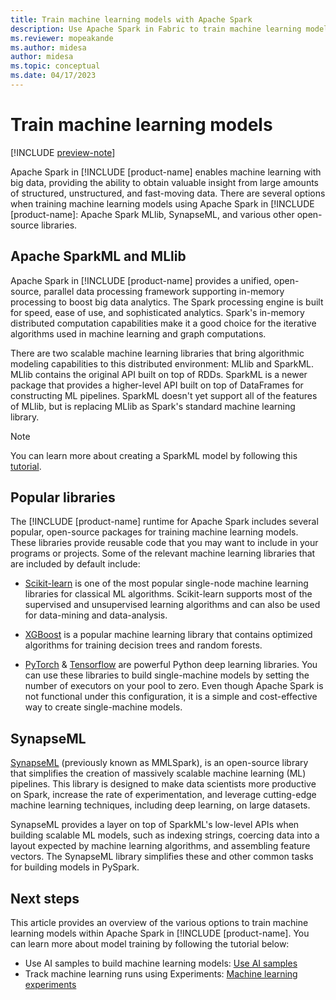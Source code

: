 ```yaml
---
title: Train machine learning models with Apache Spark
description: Use Apache Spark in Fabric to train machine learning models
ms.reviewer: mopeakande
ms.author: midesa
author: midesa 
ms.topic: conceptual
ms.date: 04/17/2023
---
```


# Train machine learning models

[!INCLUDE [preview-note](../includes/preview-note.md)]

Apache Spark in [!INCLUDE [product-name] enables machine learning with big data, providing the ability to obtain valuable insight from large amounts of structured, unstructured, and fast-moving data. There are several options when training machine learning models using Apache Spark in [!INCLUDE [product-name]: Apache Spark MLlib, SynapseML, and various other open-source libraries.

## Apache SparkML and MLlib

Apache Spark in [!INCLUDE [product-name] provides a unified, open-source, parallel data processing framework supporting in-memory processing to boost big data analytics. The Spark processing engine is built for speed, ease of use, and sophisticated analytics. Spark's in-memory distributed computation capabilities make it a good choice for the iterative algorithms used in machine learning and graph computations.

There are two scalable machine learning libraries that bring algorithmic modeling capabilities to this distributed environment: MLlib and SparkML. MLlib contains the original API built on top of RDDs. SparkML is a newer package that provides a higher-level API built on top of DataFrames for constructing ML pipelines. SparkML doesn't yet support all of the features of MLlib, but is replacing MLlib as Spark's standard machine learning library.

> [!NOTE]
> You can learn more about creating a SparkML model by following this [tutorial](../model-training/fabric-sparkml-tutorial.md).

## Popular libraries

The [!INCLUDE [product-name] runtime for Apache Spark includes several popular, open-source packages for training machine learning models. These libraries provide reusable code that you may want to include in your programs or projects. Some of the relevant machine learning libraries that are included by default include:

- [Scikit-learn](https://scikit-learn.org/stable/index.html) is one of the most popular single-node machine learning libraries for classical ML algorithms. Scikit-learn supports most of the supervised and unsupervised learning algorithms and can also be used for data-mining and data-analysis.
  
- [XGBoost](https://xgboost.readthedocs.io/latest/) is a popular machine learning library that contains optimized algorithms for training decision trees and random forests.
  
- [PyTorch](https://pytorch.org/) & [Tensorflow](https://www.tensorflow.org/) are powerful Python deep learning libraries. You can use these libraries to build single-machine models by setting the number of executors on your pool to zero. Even though Apache Spark is not functional under this configuration, it is a simple and cost-effective way to create single-machine models.

## SynapseML

 [SynapseML](https://microsoft.github.io/SynapseML/) (previously known as MMLSpark), is an open-source library that simplifies the creation of massively scalable machine learning (ML) pipelines. This library is designed to make data scientists more productive on Spark, increase the rate of experimentation, and leverage cutting-edge machine learning techniques, including deep learning, on large datasets.

SynapseML provides a layer on top of SparkML's low-level APIs when building scalable ML models, such as indexing strings, coercing data into a layout expected by machine learning algorithms, and assembling feature vectors. The SynapseML library simplifies these and other common tasks for building models in PySpark.

## Next steps

This article provides an overview of the various options to train machine learning models within Apache Spark in [!INCLUDE [product-name]. You can learn more about model training by following the tutorial below:

- Use AI samples to build machine learning models: [Use AI samples](../use-ai-samples.md)
- Track machine learning runs using Experiments: [Machine learning experiments](../machine-learning-experiment.md)
